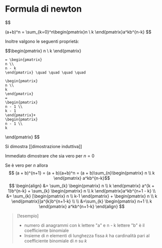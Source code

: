 # Formula di newton
$$

(a+b)^n = \sum_{k=0}^n\begin{pmatrix}n \\ k \end{pmatrix}a^kb^{n-k}
$$

Inoltre valgono le seguenti proprietà:

$$\begin{pmatrix}
	n \\
	k
	\end{pmatrix}
	
	= \begin{pmatrix}
	n \\
	n - k
	\end{pmatrix} \quad \quad \quad \quad
	
	\begin{pmatrix}
	n \\
	k
	\end{pmatrix} 
	=
	\begin{pmatrix}
	n - 1 \\
	k - 1
	\end{pmatrix}+
	\begin{pmatrix}
	n - 1 \\
	k
\end{pmatrix}
$$

Si dimostra [[dimostrazione induttiva]]

Immediato dimostrare che sia vero per $n=0$

Se è vero per $n$ allora
$$ (a + b)^{n+1} = (a + b)(a+b)^n = (a + b)\sum_{n}\begin{pmatrix}
n \\
k 
\end{pmatrix} a^kb^{n-k}$$
$$ \begin{align}
&= \sum_{k} \begin{pmatrix}
n \\
k  
\end{pmatrix} a^{k + 1}b^{n-k} + \sum_{k} \begin{pmatrix}
n \\
k
\end{pmatrix}a^kb^{n+1 - k} \\
&= \sum_{k} [\begin{pmatrix}
n \\
k-1
\end{pmatrix} + \begin{pmatrix}
n \\
k
\end{pmatrix}]a^{k}b^{n+1-k} \\ \\
&=\sum_{k} \begin{pmatrix}
n+1 \\
k
\end{pmatrix} a^kb^{n+1-k}
\end{align} $$


>[!esempio]
> - numero di anagrammi con k lettere "a"  e n - k lettere "b" è il coefficiente binomiale 
> - Insieme di $n$ elementi di lunghezza fissa $k$ ha cardinalità pari al coefficiente binomiale di $n$ su $k$